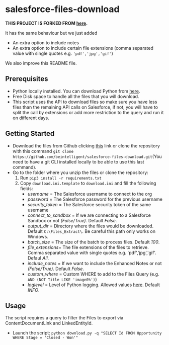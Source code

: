 # salesforce-files-download
**THIS PROJECT IS FORKED FROM [here](https://github.com/snorf/salesforce-files-download).**

It has the same behaviour but we just added 
  - An extra option to include notes
  - An extra option to include certain file extensions (comma separated value with single quotes e.g. `'pdf','jpg','gif'`)

We also improve this README file.

## Prerequisites
- Python locally installed. You can download Python from [here](https://www.python.org/downloads/).
- Free Disk space to handle all the files that you will download.
- This script uses the API to download files so make sure you have less files than the remaining API calls on Salesforce, if not, you will have to split the call by extensions or add more restriction to the query and run it on different days.

## Getting Started
- Download the files from Github clicking [this](https://github.com/beintelligent/salesforce-files-download/archive/master.zip) link or clone the repository with this command `git clone https://github.com/beintelligent/salesforce-files-download.git`(You need to have a git CLI installed locally to be able to use this last command).
- Go to the folder where you unzip the files or clone the repository:
    1. Run `pip3 install -r requirements.txt`
    2. Copy `download.ini.template` to `download.ini` and fill the following fields:
        - _username_ = The Salesforce username to connect to the org
        - _password_ = The Salesforce password for the previous username
        - _security_token_ = The Salesforce security token of the same username
        - _connect_to_sandbox_ = If we are connecting to a Salesforce Sandbox or not _(False/True)_. Default _False_.
        - _output_dir_ = Directory where the files would be downloaded. Default `C:\Files_Extract\`. Be careful this path only works on Windows.
        - _batch_size_ = The size of the batch to process files. Default _100_.
        - _file_extensions_= The file extensions of the files to retrieve. Comma separated value with single quotes e.g. 'pdf','jpg','gif'. Defaul _All_.
        - _include_notes_ = If we want to include the Enhanced Notes or not _(False/True)_. Default _False_.
        - _custom_where_ = Custom WHERE to add to the Files Query (e.g. `AND (NOT Title LIKE 'image0%')`)
        - _loglevel_ = Level of Python logging. Allowed values [here](https://docs.python.org/3/library/logging.html#logging-levels). Default _INFO_.

## Usage
The script requires a query to filter the Files to export via ContentDocumentLink and LinkedEntityId.

- Launch the script:
    `python download.py -q "SELECT Id FROM Opportunity WHERE Stage = 'Closed - Won'"`